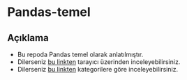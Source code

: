 
# Pandas-temel

## Açıklama

 - Bu repoda Pandas temel olarak anlatılmıştır.
 - Dilerseniz [bu linkten](https://furkaanasik.github.io/Pandas-temel/) tarayıcı üzerinden inceleyebilirsiniz.
 - Dilerseniz  [bu linkten](https://colab.research.google.com/github/furkaanasik/Pandas-temel/blob/main/PandasNotes.ipynb) kategorilere göre inceleyebilirsiniz.
